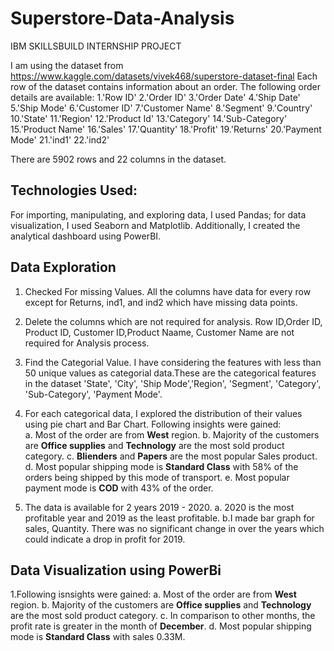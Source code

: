 # Superstore-Data-Analysis
IBM SKILLSBUILD INTERNSHIP PROJECT

I am using the dataset from https://www.kaggle.com/datasets/vivek468/superstore-dataset-final
Each row of the dataset contains information about an order. The following order details are available:
1.'Row ID'
2.'Order ID'
3.'Order Date'
4.'Ship Date'
5.'Ship Mode'
6.'Customer ID'
7.'Customer Name'
8.'Segment'
9.'Country'
10.'State'
11.'Region'
12.'Product Id'
13.'Category'
14.'Sub-Category'
15.'Product Name'
16.'Sales'
17.'Quantity'
18.'Profit'
19.'Returns'
20.'Payment Mode'
21.'ind1'
22.'ind2'

There are 5902 rows and 22 columns in the dataset.

## Technologies Used:
For importing, manipulating, and exploring data, I used Pandas; for data visualization, I used Seaborn and Matplotlib. Additionally, I created the analytical dashboard using PowerBI.

## Data Exploration
1. Checked For missing Values.
All the columns have data for every row except for Returns, ind1, and ind2 which have missing data points.

2. Delete the columns which are not required for analysis.
Row ID,Order ID, Product ID, Customer ID,Product Naame, Customer Name are not required for Analysis process.

3. Find the Categorial Value.
I have considering the features with less than 50 unique values as categorial data.These are the categorical features in the dataset 'State', 'City', 'Ship Mode','Region', 'Segment', 'Category', 'Sub-Category', 'Payment Mode'.

4. For each categorical data, I explored the distribution of their values using pie chart and Bar Chart. Following insights were gained:  
a. Most of the order are from **West** region.
b. Majority of the customers are **Office supplies** and **Technology** are the most sold product category.
c. **Blienders** and **Papers** are the most popular Sales product.
d. Most popular shipping mode is **Standard Class** with 58% of the orders being shipped by this mode of transport.
e. Most popular payment mode is **COD** with 43% of the order.

5. The data is available for 2 years 2019 - 2020. 
a. 2020 is the most profitable year and 2019 as the least profitable.
b.I made bar graph for sales, Quantity. There was no significant change in over the years which could indicate a drop in profit for 2019.

## Data Visualization using PowerBi
1.Following isnsights were gained:
a. Most of the order are from **West** region.
b. Majority of the customers are **Office supplies** and **Technology** are the most sold product category.
c. In comparison to other months, the profit rate is greater in the month of **December**.
d. Most popular shipping mode is **Standard Class** with sales 0.33M.





